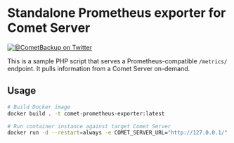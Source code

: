 # Standalone Prometheus exporter for Comet Server

[![@CometBackup on Twitter](http://img.shields.io/badge/twitter-%40CometBackup-blue.svg?style=flat)](https://twitter.com/CometBackup)

This is a sample PHP script that serves a Prometheus-compatible `/metrics/` endpoint. It pulls information from a Comet Server on-demand.

## Usage

```bash
# Build Docker image
docker build . -t comet-prometheus-exporter:latest

# Run container instance against target Comet Server
docker run -d --restart=always -e COMET_SERVER_URL="http://127.0.0.1/" -e COMET_ADMIN_USER="admin" -e COMET_ADMIN_PASS="admin" -p 80:80 comet-prometheus-exporter:latest
```
